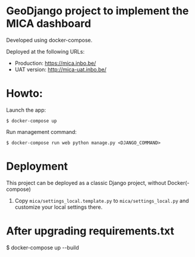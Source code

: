 # GeoDjango project to implement the MICA dashboard

Developed using docker-compose.

Deployed at the following URLs:

- Production: https://mica.inbo.be/
- UAT version: http://mica-uat.inbo.be/

# Howto:

Launch the app:

    $ docker-compose up

Run management command:

    $ docker-compose run web python manage.py <DJANGO_COMMAND>

# Deployment

This project can be deployed as a classic Django project, without Docker(-compose)

1) Copy `mica/settings_local.template.py` to `mica/settings_local.py` and customize your local settings there.

# After upgrading requirements.txt

$ docker-compose up --build
